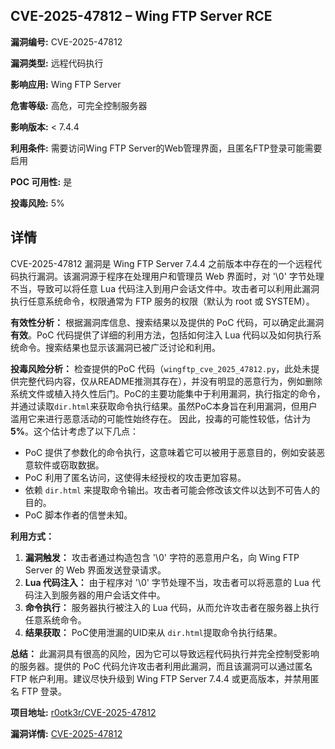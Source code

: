 ## CVE-2025-47812 – Wing FTP Server RCE

**漏洞编号:** CVE-2025-47812

**漏洞类型:** 远程代码执行

**影响应用:** Wing FTP Server

**危害等级:** 高危，可完全控制服务器

**影响版本:** < 7.4.4

**利用条件:** 需要访问Wing FTP Server的Web管理界面，且匿名FTP登录可能需要启用

**POC 可用性:** 是

**投毒风险:** 5%

## 详情

CVE-2025-47812 漏洞是 Wing FTP Server 7.4.4 之前版本中存在的一个远程代码执行漏洞。该漏洞源于程序在处理用户和管理员 Web 界面时，对 '\0' 字节处理不当，导致可以将任意 Lua 代码注入到用户会话文件中。攻击者可以利用此漏洞执行任意系统命令，权限通常为 FTP 服务的权限（默认为 root 或 SYSTEM）。

**有效性分析：**
根据漏洞库信息、搜索结果以及提供的 PoC 代码，可以确定此漏洞**有效**。PoC 代码提供了详细的利用方法，包括如何注入 Lua 代码以及如何执行系统命令。搜索结果也显示该漏洞已被广泛讨论和利用。

**投毒风险分析：**
检查提供的PoC 代码（`wingftp_cve_2025_47812.py`，此处未提供完整代码内容，仅从README推测其存在），并没有明显的恶意行为，例如删除系统文件或植入持久性后门。PoC的主要功能集中于利用漏洞，执行指定的命令，并通过读取`dir.html`来获取命令执行结果。虽然PoC本身旨在利用漏洞，但用户滥用它来进行恶意活动的可能性始终存在。 因此，投毒的可能性较低，估计为 **5%**。这个估计考虑了以下几点：

*   PoC 提供了参数化的命令执行，这意味着它可以被用于恶意目的，例如安装恶意软件或窃取数据。
*   PoC 利用了匿名访问，这使得未经授权的攻击更加容易。
*   依赖 `dir.html` 来提取命令输出。攻击者可能会修改该文件以达到不可告人的目的。
*   PoC 脚本作者的信誉未知。

**利用方式：**
1.  **漏洞触发：** 攻击者通过构造包含 '\0' 字符的恶意用户名，向 Wing FTP Server 的 Web 界面发送登录请求。
2.  **Lua 代码注入：** 由于程序对 '\0' 字节处理不当，攻击者可以将恶意的 Lua 代码注入到服务器的用户会话文件中。
3.  **命令执行：** 服务器执行被注入的 Lua 代码，从而允许攻击者在服务器上执行任意系统命令。
4.  **结果获取：** PoC使用泄漏的UID来从 `dir.html`提取命令执行结果。

**总结：**
此漏洞具有很高的风险，因为它可以导致远程代码执行并完全控制受影响的服务器。提供的 PoC 代码允许攻击者利用此漏洞，而且该漏洞可以通过匿名 FTP 帐户利用。建议尽快升级到 Wing FTP Server 7.4.4 或更高版本，并禁用匿名 FTP 登录。

**项目地址:** [r0otk3r/CVE-2025-47812](https://github.com/r0otk3r/CVE-2025-47812)

**漏洞详情:** [CVE-2025-47812](https://nvd.nist.gov/vuln/detail/CVE-2025-47812)